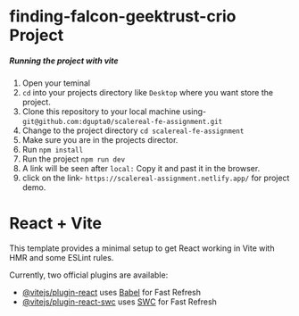 # finding-falcon-geektrust-crio Project

##### Running the project with vite

1. Open your teminal
2. `cd` into your projects directory like `Desktop` where you want store the project.
3. Clone this repository to your local machine using-
   `git@github.com:dgupta0/scalereal-fe-assignment.git`
4. Change to the project directory `cd scalereal-fe-assignment`
5. Make sure you are in the projects director.
6. Run `npm install`
7. Run the project `npm run dev`
8. A link will be seen after `local:` Copy it and past it in the browser.
9. click on the link- `https://scalereal-assignment.netlify.app/` for project demo.

# React + Vite

This template provides a minimal setup to get React working in Vite with HMR and some ESLint rules.

Currently, two official plugins are available:

- [@vitejs/plugin-react](https://github.com/vitejs/vite-plugin-react/blob/main/packages/plugin-react/README.md) uses [Babel](https://babeljs.io/) for Fast Refresh
- [@vitejs/plugin-react-swc](https://github.com/vitejs/vite-plugin-react-swc) uses [SWC](https://swc.rs/) for Fast Refresh
